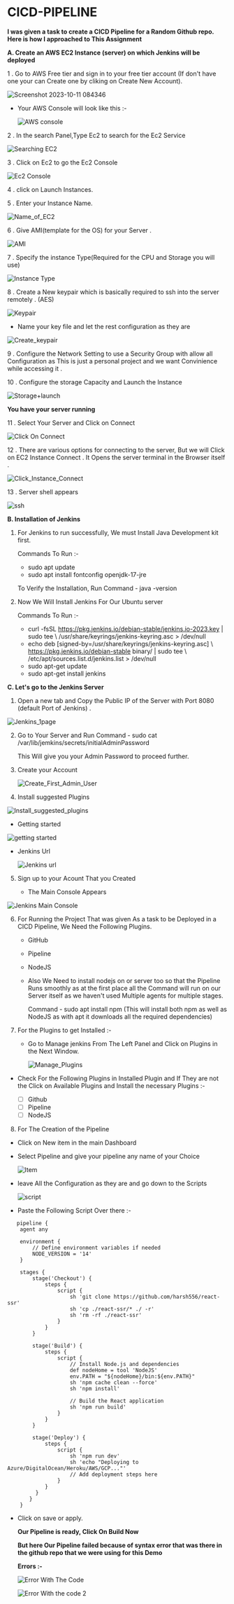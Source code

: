 # CICD-PIPELINE

**I was given a task to create a CICD Pipeline for a Random Github repo. Here is how I approached to This Assignment**


**A. Create an AWS EC2 Instance (server) on which Jenkins will be deployed**

1 . Go to AWS Free tier and sign in to your free tier account (If don't have one your can Create one by cliking on Create New Account).


![Screenshot 2023-10-11 084346](https://github.com/harsh556/CICD-PIPELINE/assets/114024228/010ca701-7373-48d9-bedd-a4a37b1b15d3)


 - Your AWS Console will look like this :-


   ![AWS console](https://github.com/harsh556/CICD-PIPELINE/assets/114024228/eba27b16-c4d2-48ac-baa7-f5afaf6e8c5c)


2 . In the search Panel,Type Ec2 to search for the Ec2 Service


   ![Searching EC2](https://github.com/harsh556/CICD-PIPELINE/assets/114024228/efc0c2e3-642c-4115-bbd4-f9b4759edb71)


3 . Click on Ec2 to go the Ec2 Console


  ![Ec2 Console](https://github.com/harsh556/CICD-PIPELINE/assets/114024228/558ab04e-c2a2-4206-8ea4-608a259d5954)


4 . click on Launch Instances.

5 . Enter your Instance Name.


   ![Name_of_EC2](https://github.com/harsh556/CICD-PIPELINE/assets/114024228/b7e67db5-a799-4472-b743-9747eaffc3a8)


6 . Give AMI(template for the OS) for your Server .


   ![AMI](https://github.com/harsh556/CICD-PIPELINE/assets/114024228/0b807250-fa73-4110-b259-91e3357e8f7b)


7 . Specify the instance Type(Required for the CPU and Storage you will use)
   

![Instance Type](https://github.com/harsh556/CICD-PIPELINE/assets/114024228/38830082-42c9-4b2a-ac5c-aab3d4f74da1)


8 . Create a New keypair which is basically required to ssh into the server remotely . (AES)
  

![Keypair](https://github.com/harsh556/CICD-PIPELINE/assets/114024228/bd2b31b6-8499-401d-b54e-09c48065bc6f)


 -  Name your key file and let the rest configuration as they are


![Create_keypair](https://github.com/harsh556/CICD-PIPELINE/assets/114024228/26055cc1-aeb5-4c31-bc3a-ea08dfd9306d)


9 . Configure the Network Setting to use a Security Group with allow all Configuration as This is just a personal project and we want Convinience while accessing it .


10 . Configure the storage Capacity and Launch the Instance


![Storage+launch](https://github.com/harsh556/CICD-PIPELINE/assets/114024228/f43e4a71-bcbc-47b5-9349-51ca7a0878b6)


**You have your server running**

11 . Select Your Server and Click on Connect


![Click On Connect](https://github.com/harsh556/CICD-PIPELINE/assets/114024228/c173d9f1-778e-4e28-baa2-2f6243435593)


12 . There are various options for connecting to the server, But we will Click on EC2 Instance Connect . It Opens the server terminal in the Browser itself .


![Click_Instance_Connect](https://github.com/harsh556/CICD-PIPELINE/assets/114024228/7c3d45d9-3e66-41c8-a3c5-4c721b36d36f)


13 . Server shell appears 


![ssh](https://github.com/harsh556/CICD-PIPELINE/assets/114024228/c93db808-a148-4d1a-afab-8de2cc1d722d)


**B. Installation of Jenkins**

1. For Jenkins to run successfully, We must Install Java Development kit first.

    Commands To Run :-

     - sudo apt update
     - sudo apt install fontconfig openjdk-17-jre

    To Verify the Installation, Run Command - java -version

2. Now We Will Install Jenkins For Our Ubuntu server

   Commands To Run :-

     - curl -fsSL https://pkg.jenkins.io/debian-stable/jenkins.io-2023.key | sudo tee \ /usr/share/keyrings/jenkins-keyring.asc > /dev/null
     - echo deb [signed-by=/usr/share/keyrings/jenkins-keyring.asc] \ https://pkg.jenkins.io/debian-stable binary/ | sudo tee \ /etc/apt/sources.list.d/jenkins.list > /dev/null
     - sudo apt-get update
     - sudo apt-get install jenkins

**C. Let's go to the Jenkins Server**

1. Open a new tab and Copy the Public IP of the Server with Port 8080 (default Port of Jenkins) .


![Jenkins_1page](https://github.com/harsh556/CICD-PIPELINE/assets/114024228/d3c98016-23e8-4234-a3e1-54b537e8e2b2)


2. Go to Your Server and Run Command - sudo cat /var/lib/jemkins/secrets/initialAdminPassword

   This Will give you your Admin Password to proceed further.

3. Create your Account

   ![Create_First_Admin_User](https://github.com/harsh556/CICD-PIPELINE/assets/114024228/8da80d54-1266-4f9c-aea8-593d1c2dcb26)
   

4. Install suggested Plugins



![Install_suggested_plugins](https://github.com/harsh556/CICD-PIPELINE/assets/114024228/cbd7e6b8-edb1-487e-a960-112216b4b638)



 - Getting started


![getting started](https://github.com/harsh556/CICD-PIPELINE/assets/114024228/f00581ac-ccc2-4e53-99b3-83e0bda67a40)


- Jenkins Url

  
   ![Jenkins url](https://github.com/harsh556/CICD-PIPELINE/assets/114024228/0bdb562c-7f24-4970-b483-d90d1f3e8946)


5. Sign up to your Acount That you Created

   - The Main Console Appears

    
![Jenkins Main Console](https://github.com/harsh556/CICD-PIPELINE/assets/114024228/ed3ddad0-088e-4638-832e-6d84c75928a1)


6. For Running the Project That was given As a task to be Deployed in a CICD Pipeline, We Need the Following Plugins.


   - GitHub
  
   - Pipeline
  
   - NodeJS
  
   - Also We Need to install nodejs on or server too so that the Pipeline Runs smoothly as at the first place all the Command will run on our Server itself as we haven't used Multiple agents for multiple 
     stages.

      Command - sudo apt install npm (This will install both npm as well as NodeJS as with apt it downloads all the required dependencies)

7. For the Plugins to get Installed :-

   - Go to Manage jenkins From The Left Panel and Click on Plugins in the Next Window.


     ![Manage_Plugins](https://github.com/harsh556/CICD-PIPELINE/assets/114024228/63578e01-6655-4744-ae81-99cf375e698b)


  - Check For the Following Plugins in Installed Plugin and If They are not the Click on Available Plugins and Install the necessary Plugins :-

     - [ ] Github
     - [ ] Pipeline
     - [ ] NodeJS

8. For The Creation of the Pipeline

 - Click on New item in the main Dashboard

 - Select Pipeline and give your pipeline any name of your Choice


   ![Item](https://github.com/harsh556/CICD-PIPELINE/assets/114024228/03321493-8b69-41d5-8cac-22da579fdd46)


- leave All the Configuration as they are and go down to the Scripts


  ![script](https://github.com/harsh556/CICD-PIPELINE/assets/114024228/8cb2316e-9953-4039-95c4-3682b1c54968)


- Paste the Following Script Over there :-

```
   pipeline {
    agent any
    
    environment {
        // Define environment variables if needed
        NODE_VERSION = '14'
    }

    stages {
        stage('Checkout') {
            steps {
                script {
                    sh 'git clone https://github.com/harsh556/react-ssr'
                    sh 'cp ./react-ssr/* ./ -r'
                    sh 'rm -rf ./react-ssr'
                }
            }
        }

        stage('Build') {
            steps {
                script {
                    // Install Node.js and dependencies
                    def nodeHome = tool 'NodeJS'
                    env.PATH = "${nodeHome}/bin:${env.PATH}"
                    sh 'npm cache clean --force'
                    sh 'npm install'
                    
                    // Build the React application
                    sh 'npm run build'
                }
            }
        }

        stage('Deploy') {
            steps {
                script {
                    sh 'npm run dev'
                    sh 'echo "Deploying to Azure/DigitalOcean/Heroku/AWS/GCP..."'
                    // Add deployment steps here
                }
            }
         }
       }
    }
```


 - Click on save or apply.

   **Our Pipeline is ready, Click On Build Now**

   **But here Our  Pipeline failed because of syntax error that was there in the github repo that we were using for this Demo**

   **Errors :-**
 
      
    ![Error With The Code](https://github.com/harsh556/CICD-PIPELINE/assets/114024228/703be13b-6a02-4b53-b57e-0852d393a271)



   
   ![Error With the code 2](https://github.com/harsh556/CICD-PIPELINE/assets/114024228/95ae0eed-574c-4537-8aec-e9dfb129a826)



   

   
   

